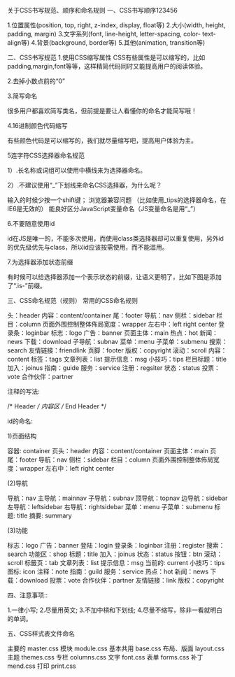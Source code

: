关于CSS书写规范、顺序和命名规则
一、CSS书写顺序123456

1.位置属性(position, top, right, z-index, display, float等)
2.大小(width, height, padding, margin)
3.文字系列(font, line-height, letter-spacing, color- text-align等)
4.背景(background, border等)
5.其他(animation, transition等)



二、CSS书写规范 
1.使用CSS缩写属性 
CSS有些属性是可以缩写的，比如padding,margin,font等等，这样精简代码同时又能提高用户的阅读体验。



2.去掉小数点前的“0”



3.简写命名

很多用户都喜欢简写类名，但前提是要让人看懂你的命名才能简写哦！



4.16进制颜色代码缩写

有些颜色代码是可以缩写的，我们就尽量缩写吧，提高用户体验为主。



5连字符CSS选择器命名规范

1）.长名称或词组可以使用中横线来为选择器命名。

2）.不建议使用“_”下划线来命名CSS选择器，为什么呢？

输入的时候少按一个shift键； 浏览器兼容问题 （比如使用_tips的选择器命名，在IE6是无效的） 能良好区分JavaScript变量命名（JS变量命名是用“_”）



6.不要随意使用id

id在JS是唯一的，不能多次使用，而使用class类选择器却可以重复使用，另外id的优先级优先与class，所以id应该按需使用，而不能滥用。



7.为选择器添加状态前缀

有时候可以给选择器添加一个表示状态的前缀，让语义更明了，比如下图是添加了“.is-”前缀。



三、CSS命名规范（规则）
常用的CSS命名规则

头：header 
内容：content/container 
尾：footer 
导航：nav 
侧栏：sidebar 
栏目：column 
页面外围控制整体佈局宽度：wrapper 
左右中：left right center 
登录条：loginbar 
标志：logo 
广告：banner 
页面主体：main 
热点：hot 
新闻：news 
下载：download 
子导航：subnav 
菜单：menu 
子菜单：submenu 
搜索：search 
友情链接：friendlink 
页脚：footer 
版权：copyright 
滚动：scroll 
内容：content 
标签：tags 
文章列表：list 
提示信息：msg 
小技巧：tips 
栏目标题：title 
加入：joinus 
指南：guide 
服务：service 
注册：regsiter 
状态：status 
投票：vote 
合作伙伴：partner

注释的写法:

/* Header */ 
内容区 
/* End Header */

id的命名:

1)页面结构

容器: container 
页头：header 
内容：content/container 
页面主体：main 
页尾：footer 
导航：nav 
侧栏：sidebar 
栏目：column 
页面外围控制整体佈局宽度：wrapper 
左右中：left right center

(2)导航

导航：nav 
主导航：mainnav 
子导航：subnav 
顶导航：topnav 
边导航：sidebar 
左导航：leftsidebar 
右导航：rightsidebar 
菜单：menu 
子菜单：submenu 
标题: title 
摘要: summary

(3)功能

标志：logo 
广告：banner 
登陆：login 
登录条：loginbar 
注册：register 
搜索：search 
功能区：shop 
标题：title 
加入：joinus 
状态：status 
按钮：btn 
滚动：scroll 
标籤页：tab 
文章列表：list 
提示信息：msg 
当前的: current 
小技巧：tips 
图标: icon 
注释：note 
指南：guild 
服务：service 
热点：hot 
新闻：news 
下载：download 
投票：vote 
合作伙伴：partner 
友情链接：link 
版权：copyright

四、注意事项::

1.一律小写; 
2.尽量用英文; 
3.不加中槓和下划线; 
4.尽量不缩写，除非一看就明白的单词。

五、CSS样式表文件命名

主要的 master.css 
模块 module.css 
基本共用 base.css 
布局、版面 layout.css 
主题 themes.css 
专栏 columns.css 
文字 font.css 
表单 forms.css 
补丁 mend.css 
打印 print.css 
